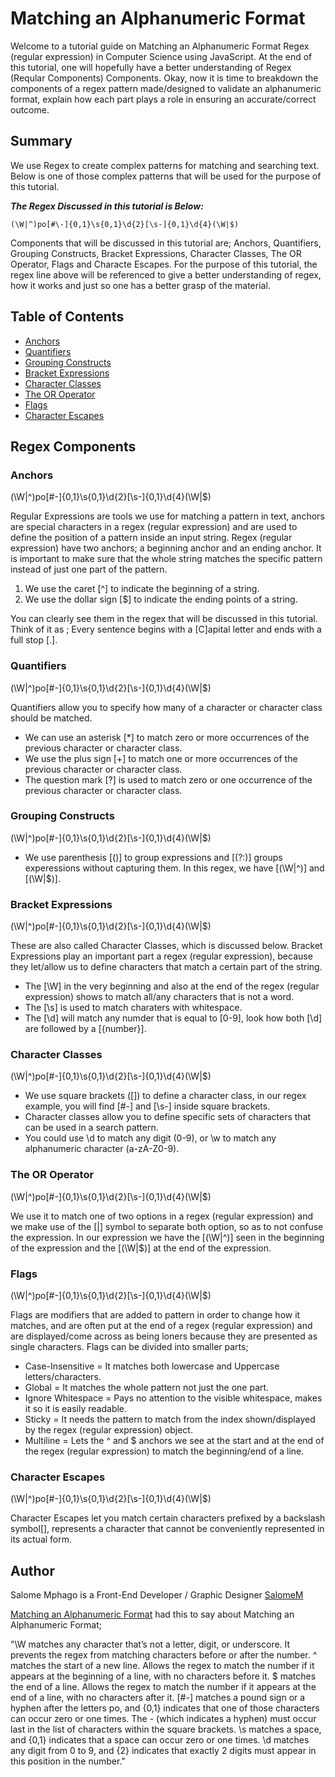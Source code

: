 # Matching an Alphanumeric Format

Welcome to a tutorial guide on Matching an Alphanumeric Format Regex (regular expression) in Computer Science using JavaScript. At the end of this tutorial, one will hopefully have a better understanding of Regex (Reqular Components) Components. Okay, now it is time to breakdown the components of a regex pattern made/designed to validate an alphanumeric format, explain how each part plays a role in ensuring an accurate/correct outcome.

## Summary

We use Regex to create complex patterns for matching and searching text. Below is one of those complex patterns that will
be used for the purpose of this tutorial.

**_The Regex Discussed in this tutorial is Below:_**

```
(\W|^)po[#\-]{0,1}\s{0,1}\d{2}[\s-]{0,1}\d{4}(\W|$)
```

Components that will be discussed in this tutorial are; Anchors, Quantifiers, Grouping Constructs, Bracket Expressions, Character Classes, The OR Operator, Flags and Characte Escapes. For the purpose of this tutorial, the regex line above will be referenced to give a better understanding of regex, how it works and just so one has a better grasp of the material.

## Table of Contents

- [Anchors](#anchors)
- [Quantifiers](#quantifiers)
- [Grouping Constructs](#grouping-constructs)
- [Bracket Expressions](#bracket-expressions)
- [Character Classes](#character-classes)
- [The OR Operator](#the-or-operator)
- [Flags](#flags)
- [Character Escapes](#character-escapes)

## Regex Components

### Anchors

(\W|^)po[#\-]{0,1}\s{0,1}\d{2}[\s-]{0,1}\d{4}(\W|$)

Regular Expressions are tools we use for matching a pattern in text, anchors are special characters in a regex (regular expression) and are used to define the position of a pattern inside an input string. Regex (regular expression) have two anchors; a beginning anchor and an ending anchor. It is important to make sure that the whole string matches the specific pattern instead of just one part of the pattern.

1. We use the caret [^] to indicate the beginning of a string.
2. We use the dollar sign [$] to indicate the ending points of a string.

You can clearly see them in the regex that will be discussed in this tutorial. Think of it as ; Every sentence begins with a [C]apital letter and ends with a full stop [.].

### Quantifiers

(\W|^)po[#\-]{0,1}\s{0,1}\d{2}[\s-]{0,1}\d{4}(\W|$)

Quantifiers allow you to specify how many of a character or character class should be matched.

- We can use an asterisk [*] to match zero or more occurrences of the previous character or character class.
- We use the plus sign [+] to match one or more occurrences of the previous character or character class.
- The question mark [?] is used to match zero or one occurrence of the previous character or character class.

### Grouping Constructs

(\W|^)po[#\-]{0,1}\s{0,1}\d{2}[\s-]{0,1}\d{4}(\W|$)

- We use parenthesis [()] to group expressions and [(?:)] groups experessions without capturing them. In this regex, we have [(\W|^)] and [(\W|$)].

### Bracket Expressions

(\W|^)po[#\-]{0,1}\s{0,1}\d{2}[\s-]{0,1}\d{4}(\W|$)

These are also called Character Classes, which is discussed below. Bracket Expressions play an important part a regex (regular expression), because they let/allow us to define characters that match a certain part of the string.

- The [\W] in the very beginning and also at the end of the regex (regular expression) shows to match all/any characters that is not a word.
- The [\s] is used to match charaters with whitespace.
- The [\d] will match any numder that is equal to [0-9], look how both [\d] are followed by a [{number}].

### Character Classes

(\W|^)po[#\-]{0,1}\s{0,1}\d{2}[\s-]{0,1}\d{4}(\W|$)

- We use square brackets ([]) to define a character class, in our regex example, you will find
  [#\-] and [\s-] inside square brackets.
- Character classes allow you to define specific sets of characters that can be used in a search pattern.
- You could use \d to match any digit (0-9), or \w to match any alphanumeric character (a-zA-Z0-9).

### The OR Operator

(\W|^)po[#\-]{0,1}\s{0,1}\d{2}[\s-]{0,1}\d{4}(\W|$)

We use it to match one of two options in a regex (regular expression) and we make use of the [|] symbol to separate both option, so as to not confuse the expression. In our expression we have the [(\W|^)] seen in the beginning of the expression and the [(\W|$)] at the end of the expression.

### Flags

(\W|^)po[#\-]{0,1}\s{0,1}\d{2}[\s-]{0,1}\d{4}(\W|$)

Flags are modifiers that are added to pattern in order to change how it matches, and are often put at the end of a regex (regular expression) and are displayed/come across as being loners because they are presented as single characters. Flags can be divided into smaller parts;

- Case-Insensitive = It matches both lowercase and Uppercase letters/characters.
- Global = It matches the whole pattern not just the one part.
- Ignore Whitespace = Pays no attention to the visible whitespace, makes it so it is easily readable.
- Sticky = It needs the pattern to match from the index shown/displayed by the regex (regular expression) object.
- Multiline = Lets the ^ and $ anchors we see at the start and at the end of the regex (regular expression) to match the beginning/end of a line.

### Character Escapes

(\W|^)po[#\-]{0,1}\s{0,1}\d{2}[\s-]{0,1}\d{4}(\W|$)

Character Escapes let you match certain characters prefixed by a backslash symbol[\], represents a character that cannot be conveniently represented in its actual form.

## Author

Salome Mphago is a Front-End Developer / Graphic Designer [SalomeM](https://github.com/)

[Matching an Alphanumeric Format](https://support.google.com/a/answer/1371417?hl=en#Match-an-Alphanumeric-Format) had this to say about Matching an Alphanumeric Format;

"\W matches any character that’s not a letter, digit, or underscore. It prevents the regex from matching characters before or after the number.
^ matches the start of a new line. Allows the regex to match the number if it appears at the beginning of a line, with no characters before it.
$ matches the end of a line. Allows the regex to match the number if it appears at the end of a line, with no characters after it.
[#\-] matches a pound sign or a hyphen after the letters po, and {0,1} indicates that one of those characters can occur zero or one times. The \- (which indicates a hyphen) must occur last in the list of characters within the square brackets.
\s matches a space, and {0,1} indicates that a space can occur zero or one times.
\d matches any digit from 0 to 9, and {2} indicates that exactly 2 digits must appear in this position in the number."
